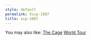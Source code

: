 ```yaml
---
style: default
permalink: Xscp-1087
title: scp-1087
---
```

You may also like:
[The Cage](http://scp-wiki.net/the-cage)
[World Tour](http://scp-wiki.net/world-tour)
